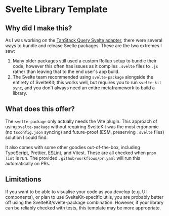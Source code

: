 # Svelte Library Template

## Why did I make this?

As I was working on the [TanStack Query Svelte adapter](https://github.com/TanStack/query/tree/main/packages/svelte-query), there were several ways to bundle and release Svelte packages. These are the two extremes I saw:

1. Many older packages still used a custom Rollup setup to bundle their code; however this often has issues as it compiles `.svelte` files to `.js` rather than leaving that to the end user's app build.
2. The Svelte team recommended using `svelte-package` alongside the entirety of SvelteKit; this works well, but requires you to run `svelte-kit sync`, and you don't always need an entire metaframework to build a library.

## What does this offer?

The `svelte-package` only actually needs the Vite plugin. This approach of using `svelte-package` without requiring SvelteKit was the most ergonomic (no `tsconfig.json` syncing) and future-proof (ESM, preserving `.svelte` files) solution I could find.

It also comes with some other goodies out-of-the-box, including TypeScript, Prettier, ESLint, and Vitest. These are all checked when `pnpm lint` is run. The provided `.github/workflows/pr.yaml` will run this automatically on PRs.

## Limitations

If you want to be able to visualise your code as you develop (e.g. UI components), or plan to use SvelteKit-specific utils, you are probably better off using the SvelteKit/svelte-package combination. However, if your library can be reliably checked with tests, this template may be more appropriate.
